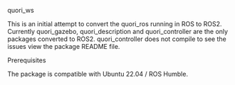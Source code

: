 quori_ws

This is an initial attempt to convert the quori_ros running in ROS to ROS2. Currently quori_gazebo, quori_description and quori_controller are the only packages converted to ROS2. quori_controller does not compile to see the issues view the package README file. 

Prerequisites

The package is compatible with Ubuntu 22.04 / ROS Humble.
